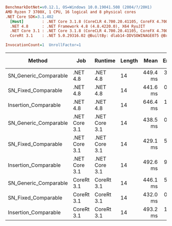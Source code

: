``` ini

BenchmarkDotNet=v0.12.1, OS=Windows 10.0.19041.508 (2004/?/20H1)
AMD Ryzen 7 3700X, 1 CPU, 16 logical and 8 physical cores
.NET Core SDK=3.1.402
  [Host]        : .NET Core 3.1.8 (CoreCLR 4.700.20.41105, CoreFX 4.700.20.41903), X64 RyuJIT
  .NET 4.8      : .NET Framework 4.8 (4.8.4220.0), X64 RyuJIT
  .NET Core 3.1 : .NET Core 3.1.8 (CoreCLR 4.700.20.41105, CoreFX 4.700.20.41903), X64 RyuJIT
  CoreRt 3.1    : .NET 5.0.29316.02 @BuiltBy: dlab14-DDVSOWINAGE075 @Branch: master @Commit: 40be8b7e2598b2ccb827fd90cd30c0e2d4496941, X64 AOT

InvocationCount=1  UnrollFactor=1  

```
|                Method |           Job |       Runtime | Length |     Mean |   Error |  StdDev | Gen 0 | Gen 1 | Gen 2 | Allocated |
|---------------------- |-------------- |-------------- |------- |---------:|--------:|--------:|------:|------:|------:|----------:|
| SN_Generic_Comparable |      .NET 4.8 |      .NET 4.8 |     14 | 449.4 ms | 3.50 ms | 3.27 ms |     - |     - |     - |         - |
|   SN_Fixed_Comparable |      .NET 4.8 |      .NET 4.8 |     14 | 441.6 ms | 0.97 ms | 0.86 ms |     - |     - |     - |         - |
|  Insertion_Comparable |      .NET 4.8 |      .NET 4.8 |     14 | 646.4 ms | 1.84 ms | 1.43 ms |     - |     - |     - |         - |
| SN_Generic_Comparable | .NET Core 3.1 | .NET Core 3.1 |     14 | 438.5 ms | 0.91 ms | 0.85 ms |     - |     - |     - |         - |
|   SN_Fixed_Comparable | .NET Core 3.1 | .NET Core 3.1 |     14 | 429.1 ms | 5.14 ms | 4.56 ms |     - |     - |     - |    1336 B |
|  Insertion_Comparable | .NET Core 3.1 | .NET Core 3.1 |     14 | 492.6 ms | 9.28 ms | 8.68 ms |     - |     - |     - |    1336 B |
| SN_Generic_Comparable |    CoreRt 3.1 |    CoreRt 3.1 |     14 | 446.1 ms | 5.39 ms | 5.04 ms |     - |     - |     - |         - |
|   SN_Fixed_Comparable |    CoreRt 3.1 |    CoreRt 3.1 |     14 | 432.0 ms | 0.61 ms | 0.51 ms |     - |     - |     - |         - |
|  Insertion_Comparable |    CoreRt 3.1 |    CoreRt 3.1 |     14 | 493.2 ms | 1.28 ms | 1.20 ms |     - |     - |     - |         - |
